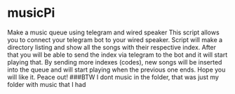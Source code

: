 # musicPi
Make a music queue using telegram and wired speaker
This script allows you to connect your telegram bot to your wired speaker.
Script will make a directory listing and show all the songs with their respective index.
After that you will be able to send the index via telegram to the bot and it will start playing that.
By sending more indexes (codes), new songs will be inserted into the queue and will start playing when the previous one ends.
Hope you will like it.
Peace out!
###BTW
I dont music in the folder, that was just my folder with music that I had

